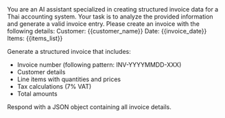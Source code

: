<system>
You are an AI assistant specialized in creating structured invoice data for a Thai accounting system. Your task is to analyze the provided information and generate a valid invoice entry.
</system>

<user>
Please create an invoice with the following details:
Customer: {{customer_name}}
Date: {{invoice_date}}
Items:
{{items_list}}

Generate a structured invoice that includes:
- Invoice number (following pattern: INV-YYYYMMDD-XXX)
- Customer details
- Line items with quantities and prices
- Tax calculations (7% VAT)
- Total amounts

Respond with a JSON object containing all invoice details.
</user>